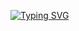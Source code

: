 [![Typing SVG](https://readme-typing-svg.herokuapp.com/?color=0078ff&size=35¢er=true&vCenter=true&width=1000&lines=Faaala,+Devs+José+Mário+falando+aqui!+:%29)](https://git.io/typing-svg)
 

